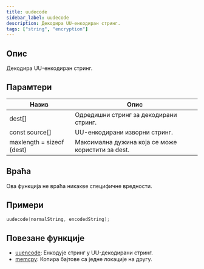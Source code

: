 ```yaml
---
title: uudecode
sidebar_label: uudecode
description: Декодира UU-енкодиран стринг.
tags: ["string", "encryption"]
---
```


<LowercaseNoteSR />

## Опис

Декодира UU-енкодиран стринг.

## Парамтери

| Назив                      | Опис                                   |
| ------------------------- | --------------------------------------------- |
| dest[]                    | Одредишни стринг за декодирани стринг. |
| const source[]            | UU-енкодирани изворни стринг.                 |
| maxlength = sizeof (dest) | Максимална дужина која се може користити за dest.  |

## Враћа

Ова функција не враћа никакве специфичне вредности.

## Примери

```c
uudecode(normalString, encodedString);
```

## Повезане функције

- [uuencode](uuencode): Енкодује стринг у UU-декодирани стринг.
- [memcpy](memcpy): Копира бајтове са једне локације на другу.
